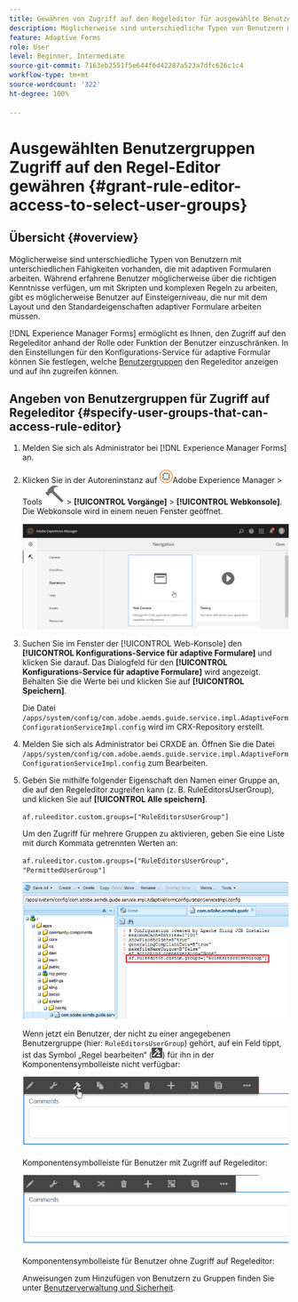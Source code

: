 ```yaml
---
title: Gewähren von Zugriff auf den Regeleditor für ausgewählte Benutzergruppen
description: Möglicherweise sind unterschiedliche Typen von Benutzern mit unterschiedlichen Fähigkeiten vorhanden, die mit adaptiven Formularen arbeiten. Erfahren Sie, wie Sie den Zugriff auf den Regeleditor für Benutzer auf Grundlage ihrer Rolle oder Funktion einschränken können.
feature: Adaptive Forms
role: User
level: Beginner, Intermediate
source-git-commit: 7163eb2551f5e644f6d42287a523a7dfc626c1c4
workflow-type: tm+mt
source-wordcount: '322'
ht-degree: 100%

---
```



# Ausgewählten Benutzergruppen Zugriff auf den Regel-Editor gewähren {#grant-rule-editor-access-to-select-user-groups}

## Übersicht {#overview}

Möglicherweise sind unterschiedliche Typen von Benutzern mit unterschiedlichen Fähigkeiten vorhanden, die mit adaptiven Formularen arbeiten. Während erfahrene Benutzer möglicherweise über die richtigen Kenntnisse verfügen, um mit Skripten und komplexen Regeln zu arbeiten, gibt es möglicherweise Benutzer auf Einsteigerniveau, die nur mit dem Layout und den Standardeigenschaften adaptiver Formulare arbeiten müssen.

[!DNL Experience Manager Forms] ermöglicht es Ihnen, den Zugriff auf den Regeleditor anhand der Rolle oder Funktion der Benutzer einzuschränken. In den Einstellungen für den Konfigurations-Service für adaptive Formular können Sie festlegen, welche [Benutzergruppen](forms-groups-privileges-tasks.md) den Regeleditor anzeigen und auf ihn zugreifen können.

## Angeben von Benutzergruppen für Zugriff auf Regeleditor {#specify-user-groups-that-can-access-rule-editor}

1. Melden Sie sich als Administrator bei [!DNL Experience Manager Forms] an.
1. Klicken Sie in der Autoreninstanz auf ![Adobe Experience Manager](assets/adobeexperiencemanager.png)Adobe Experience Manager > Tools ![hammer](assets/hammer-icon.svg) > **[!UICONTROL Vorgänge]** > **[!UICONTROL Webkonsole]**. Die Webkonsole wird in einem neuen Fenster geöffnet.

   ![1–2](assets/1-2.png)

1. Suchen Sie im Fenster der [!UICONTROL Web-Konsole] den **[!UICONTROL Konfigurations-Service für adaptive Formulare]** und klicken Sie darauf. Das Dialogfeld für den **[!UICONTROL Konfigurations-Service für adaptive Formulare]** wird angezeigt. Behalten Sie die Werte bei und klicken Sie auf **[!UICONTROL Speichern]**.

   Die Datei `/apps/system/config/com.adobe.aemds.guide.service.impl.AdaptiveFormConfigurationServiceImpl.config` wird im CRX-Repository erstellt.

1. Melden Sie sich als Administrator bei CRXDE an. Öffnen Sie die Datei `/apps/system/config/com.adobe.aemds.guide.service.impl.AdaptiveFormConfigurationServiceImpl.config` zum Bearbeiten.
1. Geben Sie mithilfe folgender Eigenschaft den Namen einer Gruppe an, die auf den Regeleditor zugreifen kann (z. B. RuleEditorsUserGroup), und klicken Sie auf **[!UICONTROL Alle speichern]**.

   `af.ruleeditor.custom.groups=["RuleEditorsUserGroup"]`

   Um den Zugriff für mehrere Gruppen zu aktivieren, geben Sie eine Liste mit durch Kommata getrennten Werten an:

   `af.ruleeditor.custom.groups=["RuleEditorsUserGroup", "PermittedUserGroup"]`

   ![Benutzer erstellen](assets/create_user_new.png)

   Wenn jetzt ein Benutzer, der nicht zu einer angegebenen Benutzergruppe (hier: `RuleEditorsUserGroup`) gehört, auf ein Feld tippt, ist das Symbol „Regel bearbeiten“ (![edit-rules1](assets/edit-rules1.png)) für ihn in der Komponentensymbolleiste nicht verfügbar:

   ![componentstoolbarwithre](assets/componentstoolbarwithre.png)

   Komponentensymbolleiste für Benutzer mit Zugriff auf Regeleditor:

   ![componentstoolbarwithoutre](assets/componentstoolbarwithoutre.png)

   Komponentensymbolleiste für Benutzer ohne Zugriff auf Regeleditor:

   Anweisungen zum Hinzufügen von Benutzern zu Gruppen finden Sie unter [Benutzerverwaltung und Sicherheit](https://experienceleague.adobe.com/docs/experience-manager-65/administering/security/security.html?lang=de).

